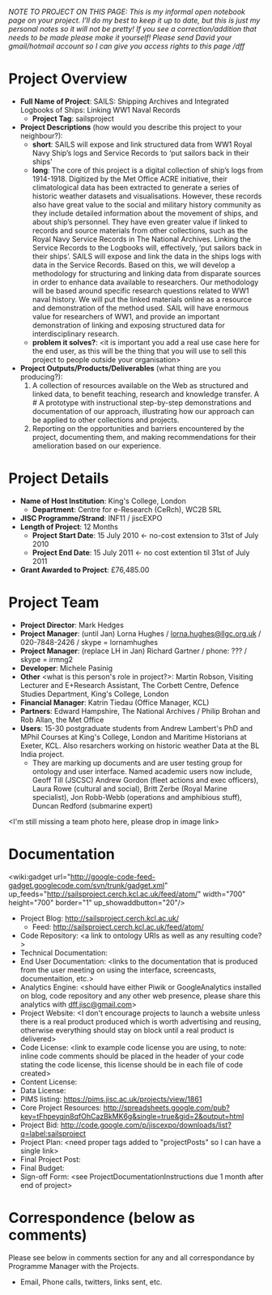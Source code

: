 _NOTE TO PROJECT ON THIS PAGE: This is my informal open notebook page on your project.  I'll do my best to keep it up to date, but this is just my personal notes so it will not be pretty!  If you see a correction/addition that needs to be made please make it yourself!  Please send David your gmail/hotmail account so I can give you access rights to this page /dff_

# Project Overview #
  * **Full Name of Project**: SAILS: Shipping Archives and Integrated Logbooks of Ships: Linking WW1 Naval Records
    * **Project Tag**: sailsproject
  * **Project Descriptions** (how would you describe this project to your neighbour?):
    * **short**: SAILS will expose and link structured data from WW1 Royal Navy Ship’s logs and Service Records to ‘put sailors back in their ships'
    * **long**: The core of this project is a digital collection of ship’s logs from 1914-1918. Digitized by the Met Office ACRE initiative, their climatological data has been extracted to generate a series of historic weather datasets and visualisations. However, these records also have great value to the social and military history community as they include detailed information about the movement of ships, and about ship’s personnel. They have even greater value if linked to records and source materials from other collections, such as the Royal Navy Service Records in The National Archives. Linking the Service Records to the Logbooks will, effectively, ‘put sailors back in their ships’. SAILS will expose and link the data in the ships logs with data in the Service Records. Based on this, we will develop a methodology for structuring and linking data from disparate sources in order to enhance data available to researchers. Our methodology will be based around specific research questions related to WW1 naval history. We will put the linked materials online as a resource and demonstration of the method used. SAIL will have enormous value for researchers of WW1, and provide an important demonstration of linking and exposing structured data for interdisciplinary research.
    * **problem it solves?**: <it is important you add a real use case here for the end user, as this will be the thing that you will use to sell this project to people outside your organisation>
  * **Project Outputs/Products/Deliverables** (what thing are you producing?):
    1. A collection of resources available on the Web as structured and linked data, to benefit teaching, research and knowledge transfer.                    A   # A prototype with instructional step-by-step demonstrations and documentation of our approach, illustrating how our approach can be applied to other collections and projects.
    1. Reporting on the opportunities and barriers encountered by the project, documenting them, and making recommendations for their amelioration based on our experience.

# Project Details #
  * **Name of Host Institution**: King's College, London
    * **Department**: Centre for e-Research (CeRch), WC2B 5RL
  * **JISC Programme/Strand**: INF11 / jiscEXPO
  * **Length of Project**: 12 Months
    * **Project Start Date**: 15 July 2010 <- no-cost extension to 31st of July 2010
    * **Project End Date**: 15 July 2011 <- no cost extention til 31st of July 2011
  * **Grant Awarded to Project**: £76,485.00

# Project Team #
  * **Project Director**: Mark Hedges
  * **Project Manager**: (until Jan) Lorna Hughes / lorna.hughes@llgc.org.uk / 020-7848-2426 / skype = lornamhughes
  * **Project Manager**: (replace LH in Jan) Richard Gartner / phone: ??? / skype = irmng2
  * **Developer**: Michele Pasinig
  * **Other** <what is this person's role in project?>: Martin Robson, Visiting Lecturer and E+Research Assistant, The Corbett Centre, Defence Studies Department, King's College, London
  * **Financial Manager**: Katrin Tiedau (Office Manager, KCL)
  * **Partners**: Edward Hampshire, The National Archives / Philip Brohan and Rob Allan, the Met Office
  * **Users**: 15-30 postgraduate students from Andrew Lambert's PhD and MPhil Courses at King's College, London and Maritime Historians at Exeter, KCL.  Also resarchers working on historic weather Data at the BL India project.
    * They are marking up documents and are user testing group for ontology and user interface.  Named academic users now include, Geoff Till (JSCSC) Andrew Gordon (fleet actions and exec officers), Laura Rowe (cultural and social), Britt Zerbe (Royal Marine specialist), Jon Robb-Webb (operations and amphibious stuff), Duncan Redford (submarine expert)

<I'm still missing a team photo here, please drop in image link>

# Documentation #

<wiki:gadget url="http://google-code-feed-gadget.googlecode.com/svn/trunk/gadget.xml" up\_feeds="http://sailsproject.cerch.kcl.ac.uk/feed/atom/" width="700" height="700" border="1" up\_showaddbutton="20"/>

  * Project Blog: http://sailsproject.cerch.kcl.ac.uk/
    * Feed: http://sailsproject.cerch.kcl.ac.uk/feed/atom/
  * Code Repository: <a link to ontology URIs as well as any resulting code?>
  * Technical Documentation: <Documentation on the ontology is especially significant>
  * End User Documentation: <links to the documentation that is produced from the user meeting on using the interface, screencasts, documentaition, etc.>
  * Analytics Engine: <should have either Piwik or GoogleAnalytics installed on blog, code repository and any other web presence, please share this analytics with dff.jisc@gmail.com>
  * Project Website: <I don't encourage projects to launch a website unless there is a real product produced which is worth advertising and reusing, otherwise everything should stay on block until a real product is delivered>
  * Code License: <link to example code license you are using, to note: inline code comments should be placed in the header of your code stating the code license, this license should be in each file of code created>
  * Content License: <link to your blog post and statement for what creative commons or other code licenses you are using for your project>
  * Data License: <link to an example of where you have placed your ODbL license or other for your live exposed data>
  * PIMS listing: https://pims.jisc.ac.uk/projects/view/1861
  * Core Project Resources: http://spreadsheets.google.com/pub?key=tFhpeyqjn8qfOhCazBkMK6g&single=true&gid=2&output=html
  * Project Bid: http://code.google.com/p/jiscexpo/downloads/list?q=label:sailsproject
  * Project Plan: <need proper tags added to "projectPosts" so I can have a single link>
  * Final Project Post: <see ProjectDocumentationInstructions due last month of project>
  * Final Budget:  <see ProjectDocumentationInstructions due last month of project>
  * Sign-off Form: <see ProjectDocumentationInstructions due 1 month after end of project>

# Correspondence (below as comments) #
Please see below in comments section for any and all correspondance by Programme Manager with the Projects.
  * Email, Phone calls, twitters, links sent, etc.